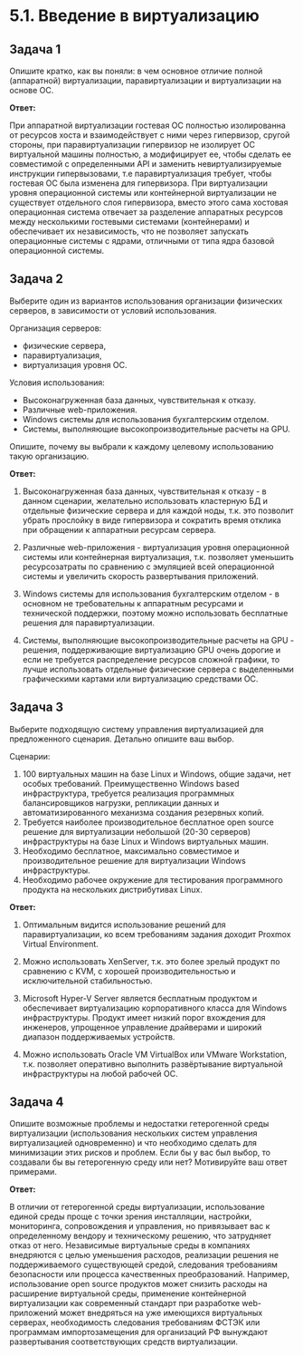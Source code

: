 # 5.1. Введение в виртуализацию

## Задача 1

Опишите кратко, как вы поняли: в чем основное отличие полной (аппаратной) виртуализации, паравиртуализации и виртуализации на основе ОС.

__Ответ:__

При аппаратной виртуализации гостевая ОС полностью изолированна от ресурсов хоста и взаимодействует с ними через гипервизор, сругой стороны, при паравиртуализации гипервизор не изолирует ОС виртуальной машины полностью, а модифицирует ее, чтобы сделать ее совместимой с определенными API и заменить невиртуализируемые инструкции гипервызовами, т.е паравиртуализация требует, чтобы гостевая ОС была изменена для гипервизора. При виртуализации уровня операционной системы или контейнерной виртуализации не существует отдельного слоя гипервизора, вместо этого сама хостовая операционная система отвечает за разделение аппаратных ресурсов между несколькими гостевыми системами (контейнерами) и обеспечивает их независимость, что не позволяет запускать операционные системы с ядрами, отличными от типа ядра базовой операционной системы.

## Задача 2

Выберите один из вариантов использования организации физических серверов, в зависимости от условий использования.

Организация серверов:

- физические сервера,
- паравиртуализация,
- виртуализация уровня ОС.

Условия использования:

- Высоконагруженная база данных, чувствительная к отказу.
- Различные web-приложения.
- Windows системы для использования бухгалтерским отделом.
- Системы, выполняющие высокопроизводительные расчеты на GPU.

Опишите, почему вы выбрали к каждому целевому использованию такую организацию.

__Ответ:__

1. Высоконагруженная база данных, чувствительная к отказу - в данном сценарии, желательно использовать кластерную БД и отдельные физические сервера и для каждой ноды, т.к. это позволит убрать прослойку в виде гипервизора и сократить время отклика при обращении к аппаратныи ресурсам сервера.

2. Различные web-приложения - виртуализация уровня операционной системы или контейнерная виртуализация, т.к. позволяет уменьшить ресурсозатраты по сравнению с эмуляцией всей операционной системы и увеличить скорость развертывания приложений.

3. Windows системы для использования бухгалтерским отделом - в основном не требовательны к аппаратным ресурсами и технической поддержки, поэтому можно использовать бесплатные решения для паравиртуализации.

4. Системы, выполняющие высокопроизводительные расчеты на GPU - решения, поддерживающие виртуализацию GPU очень дорогие и если не требуется распределение ресурсов сложной графики, то лучше использовать отдельные физические сервера с выделенными графическими картами или виртуализацию средствами ОС.

## Задача 3

Выберите подходящую систему управления виртуализацией для предложенного сценария. Детально опишите ваш выбор.

Сценарии:

1. 100 виртуальных машин на базе Linux и Windows, общие задачи, нет особых требований. Преимущественно Windows based инфраструктура, требуется реализация программных балансировщиков нагрузки, репликации данных и автоматизированного механизма создания резервных копий.
2. Требуется наиболее производительное бесплатное open source решение для виртуализации небольшой (20-30 серверов) инфраструктуры на базе Linux и Windows виртуальных машин.
3. Необходимо бесплатное, максимально совместимое и производительное решение для виртуализации Windows инфраструктуры.
4. Необходимо рабочее окружение для тестирования программного продукта на нескольких дистрибутивах Linux.

__Ответ:__

1. Оптимальным видится использование решений для паравиртуализации, ко всем требованиям задания доходит Proxmox Virtual Environment.

2. Можно использовать XenServer, т.к. это более зрелый продукт по сравнению с KVM, c хорошей производительностью и исключительной стабильностью.

3. Microsoft Hyper-V Server является бесплатным продуктом и обеспечивает виртуализацию корпоративного класса для Windows инфраструктуры. Продукт имеет низкий порог вхождения для инженеров, упрощенное управление драйверами и широкий диапазон поддерживаемых устройств.

4. Можно использовать Oracle VM VirtualBox или VMware Workstation, т.к. позволяет оперативно выполнить развёртывание виртуальной инфраструктуры на любой рабочей ОС.

## Задача 4

Опишите возможные проблемы и недостатки гетерогенной среды виртуализации (использования нескольких систем управления виртуализацией одновременно) и что необходимо сделать для минимизации этих рисков и проблем. Если бы у вас был выбор, то создавали бы вы гетерогенную среду или нет? Мотивируйте ваш ответ примерами.

__Ответ:__

В отличии от гетерогенной среды виртуализации, использование единой среды проще с точки зрения инсталляции, настройки, мониторинга, сопровождения и управления, но привязывает вас к определенному вендору и техническому решению, что затрудняет отказ от него. Независимые виртуальные среды в компаниях внедряются с целью уменьшения расходов, реализации решения не поддерживаемого существующей средой, следования требованиям безопасности или процесса качественных преобразований. Например, использование open source продуктов может снизить расходы на расширение виртуальной среды, применение контейнерной виртуализации как современный стандарт при разработке web-приложений может внедряться на уже имеющихся виртуальных серверах, необходимость следования требованиям ФСТЭК или программам импортозамещения для организаций РФ вынуждают развертывания соответствующих средств виртуализации.
